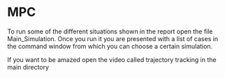 # MPC
To run some of the different situations shown in the report open the file Main_Simulation.
Once you run it you are presented with a list of cases in the command window from which you can choose a certain simulation.



If you want to be amazed open the video called trajectory tracking in the main directory
